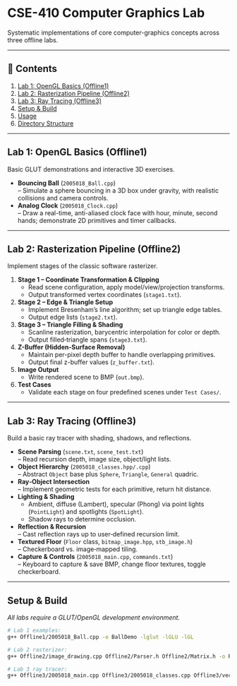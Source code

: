 # CSE-410 Computer Graphics Lab

Systematic implementations of core computer-graphics concepts across three offline labs.

---

## 🧭 Contents

1. [Lab 1: OpenGL Basics (Offline1)](#lab-1-opengl-basics-offline1)  
2. [Lab 2: Rasterization Pipeline (Offline2)](#lab-2-rasterization-pipeline-offline2)  
3. [Lab 3: Ray Tracing (Offline3)](#lab-3-ray-tracing-offline3)  
4. [Setup & Build](#setup--build)  
5. [Usage](#usage)  
6. [Directory Structure](#directory-structure)  

---

## Lab 1: OpenGL Basics (Offline1)

Basic GLUT demonstrations and interactive 3D exercises.

- **Bouncing Ball** (`2005018_Ball.cpp`)  
  – Simulate a sphere bouncing in a 3D box under gravity, with realistic collisions and camera controls.  
- **Analog Clock** (`2005018_Clock.cpp`)  
  – Draw a real-time, anti-aliased clock face with hour, minute, second hands; demonstrate 2D primitives and timer callbacks.  

---

## Lab 2: Rasterization Pipeline (Offline2)

Implement stages of the classic software rasterizer.

1. **Stage 1 – Coordinate Transformation & Clipping**  
   - Read scene configuration, apply model/view/projection transforms.  
   - Output transformed vertex coordinates (`stage1.txt`).  
2. **Stage 2 – Edge & Triangle Setup**  
   - Implement Bresenham’s line algorithm; set up triangle edge tables.  
   - Output edge lists (`stage2.txt`).  
3. **Stage 3 – Triangle Filling & Shading**  
   - Scanline rasterization, barycentric interpolation for color or depth.  
   - Output filled‐triangle spans (`stage3.txt`).  
4. **Z-Buffer (Hidden-Surface Removal)**  
   - Maintain per-pixel depth buffer to handle overlapping primitives.  
   - Output final z-buffer values (`z_buffer.txt`).  
5. **Image Output**  
   - Write rendered scene to BMP (`out.bmp`).  
6. **Test Cases**  
   - Validate each stage on four predefined scenes under `Test Cases/`.  

---

## Lab 3: Ray Tracing (Offline3)

Build a basic ray tracer with shading, shadows, and reflections.

- **Scene Parsing** (`scene.txt`, `scene_test.txt`)  
  – Read recursion depth, image size, object/light lists.  
- **Object Hierarchy** (`2005018_classes.hpp/.cpp`)  
  – Abstract `Object` base plus `Sphere`, `Triangle`, `General` quadric.  
- **Ray‐Object Intersection**  
  – Implement geometric tests for each primitive, return hit distance.  
- **Lighting & Shading**  
  - Ambient, diffuse (Lambert), specular (Phong) via point lights (`PointLight`) and spotlights (`SpotLight`).  
  - Shadow rays to determine occlusion.  
- **Reflection & Recursion**  
  – Cast reflection rays up to user‐defined recursion limit.  
- **Textured Floor** (`Floor` class, `bitmap_image.hpp`, `stb_image.h`)  
  – Checkerboard vs. image‐mapped tiling.  
- **Capture & Controls** (`2005018_main.cpp`, `commands.txt`)  
  – Keyboard to capture & save BMP, change floor textures, toggle checkerboard.  

---

## Setup & Build

_All labs require a GLUT/OpenGL development environment._

```bash
# Lab 1 examples:
g++ Offline1/2005018_Ball.cpp -o BallDemo -lglut -lGLU -lGL

# Lab 2 rasterizer:
g++ Offline2/image_drawing.cpp Offline2/Parser.h Offline2/Matrix.h -o Rasterizer

# Lab 3 ray tracer:
g++ Offline3/2005018_main.cpp Offline3/2005018_classes.cpp Offline3/vector.hpp -o RayTracer -lglut -lGLU -lGL
